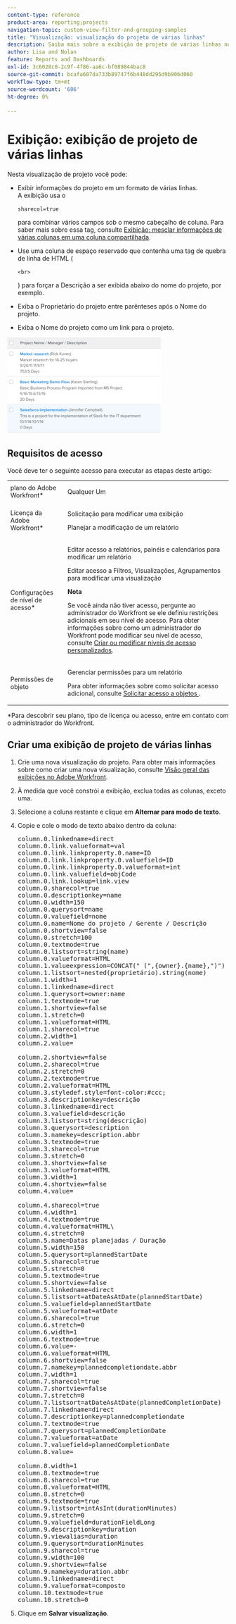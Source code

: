 ```yaml
---
content-type: reference
product-area: reporting;projects
navigation-topic: custom-view-filter-and-grouping-samples
title: "Visualização: visualização do projeto de várias linhas"
description: Saiba mais sobre a exibição de projeto de várias linhas nos relatórios.
author: Lisa and Nolan
feature: Reports and Dashboards
exl-id: 3c6028c0-2c9f-4f86-aa6c-bf089844bac8
source-git-commit: bcafa607da733b89747f6b448dd295d9b906d060
workflow-type: tm+mt
source-wordcount: '606'
ht-degree: 0%

---
```


# Exibição: exibição de projeto de várias linhas

Nesta visualização de projeto você pode:

* Exibir informações do projeto em um formato de várias linhas.\
  A exibição usa o

  ```
  sharecol=true
  ```

  para combinar vários campos sob o mesmo cabeçalho de coluna. Para saber mais sobre essa tag, consulte [Exibição: mesclar informações de várias colunas em uma coluna compartilhada](../../../reports-and-dashboards/reports/custom-view-filter-grouping-samples/view-merge-columns.md).

* Use uma coluna de espaço reservado que contenha uma tag de quebra de linha de HTML (

  ```
  <br>
  ```

  ) para forçar a Descrição a ser exibida abaixo do nome do projeto, por exemplo.
* Exiba o Proprietário do projeto entre parênteses após o Nome do projeto.
* Exiba o Nome do projeto como um link para o projeto.

![](assets/project-multi-row-stacked-view-350x219.png)

## Requisitos de acesso

Você deve ter o seguinte acesso para executar as etapas deste artigo:

<table style="table-layout:auto"> 
 <col> 
 <col> 
 <tbody> 
  <tr> 
   <td role="rowheader">plano do Adobe Workfront*</td> 
   <td> <p>Qualquer Um</p> </td> 
  </tr> 
  <tr> 
   <td role="rowheader">Licença da Adobe Workfront*</td> 
   <td> <p>Solicitação para modificar uma exibição </p>
   <p>Planejar a modificação de um relatório</p> </td> 
  </tr> 
  <tr> 
   <td role="rowheader">Configurações de nível de acesso*</td> 
   <td> <p>Editar acesso a relatórios, painéis e calendários para modificar um relatório</p> <p>Editar acesso a Filtros, Visualizações, Agrupamentos para modificar uma visualização</p> <p><b>Nota</b>

Se você ainda não tiver acesso, pergunte ao administrador do Workfront se ele definiu restrições adicionais em seu nível de acesso. Para obter informações sobre como um administrador do Workfront pode modificar seu nível de acesso, consulte <a href="../../../administration-and-setup/add-users/configure-and-grant-access/create-modify-access-levels.md" class="MCXref xref">Criar ou modificar níveis de acesso personalizados</a>.</p> </td>
</tr> 
  <tr> 
   <td role="rowheader">Permissões de objeto</td> 
   <td> <p>Gerenciar permissões para um relatório</p> <p>Para obter informações sobre como solicitar acesso adicional, consulte <a href="../../../workfront-basics/grant-and-request-access-to-objects/request-access.md" class="MCXref xref">Solicitar acesso a objetos </a>.</p> </td> 
  </tr> 
 </tbody> 
</table>

&#42;Para descobrir seu plano, tipo de licença ou acesso, entre em contato com o administrador do Workfront.

## Criar uma exibição de projeto de várias linhas

1. Crie uma nova visualização do projeto. Para obter mais informações sobre como criar uma nova visualização, consulte [Visão geral das exibições no Adobe Workfront](../../../reports-and-dashboards/reports/reporting-elements/views-overview.md).
1. À medida que você constrói a exibição, exclua todas as colunas, exceto uma.
1. Selecione a coluna restante e clique em **Alternar para modo de texto**.
1. Copie e cole o modo de texto abaixo dentro da coluna:
   <pre>column.0.linkedname=direct<br>column.0.link.valueformat=val<br>column.0.link.linkproperty.0.name=ID<br>column.0.link.linkproperty.0.valuefield=ID<br>column.0.link.linkproperty.0.valueformat=int<br>column.0.link.valuefield=objCode<br>column.0.link.lookup=link.view<br>column.0.sharecol=true<br>column.0.descriptionkey=name<br>column.0.width=150<br>column.0.querysort=name<br>column.0.valuefield=nome<br>column.0.name=Nome do projeto / Gerente / Descrição<br>column.0.shortview=false<br>column.0.stretch=100<br>column.0.textmode=true<br>column.0.listsort=string(name)<br>column.0.valueformat=HTML<br>column.1.valueexpression=CONCAT(" (",{owner}.{name},")")<br>column.1.listsort=nested(proprietário).string(nome)<br>column.1.width=1<br>column.1.linkedname=direct<br>column.1.querysort=owner:name<br>column.1.textmode=true<br>column.1.shortview=false<br>column.1.stretch=0<br>column.1.valueformat=HTML<br>column.1.sharecol=true<br>column.2.width=1<br>column.2.value=<br><br>column.2.shortview=false<br>column.2.sharecol=true<br>column.2.stretch=0<br>column.2.textmode=true<br>column.2.valueformat=HTML<br>column.3.styledef.style=font-color:#ccc;<br>column.3.descriptionkey=descrição<br>column.3.linkedname=direct<br>column.3.valuefield=descrição<br>column.3.listsort=string(descrição)<br>column.3.querysort=description<br>column.3.namekey=description.abbr<br>column.3.textmode=true<br>column.3.sharecol=true<br>column.3.stretch=0<br>column.3.shortview=false<br>column.3.valueformat=HTML<br>column.3.width=1<br>column.4.shortview=false<br>column.4.value=<br><br>column.4.sharecol=true<br>column.4.width=1<br>column.4.textmode=true<br>column.4.valueformat=HTML\<br>column.4.stretch=0<br>column.5.name=Datas planejadas / Duração<br>column.5.width=150<br>column.5.querysort=plannedStartDate<br>column.5.sharecol=true<br>column.5.stretch=0<br>column.5.textmode=true<br>column.5.shortview=false<br>column.5.linkedname=direct<br>column.5.listsort=atDateAsAtDate(plannedStartDate)<br>column.5.valuefield=plannedStartDate<br>column.5.valueformat=atDate<br>column.6.sharecol=true<br>column.6.stretch=0<br>column.6.width=1<br>column.6.textmode=true<br>column.6.value=-<br>column.6.valueformat=HTML<br>column.6.shortview=false<br>column.7.namekey=plannedcompletiondate.abbr<br>column.7.width=1<br>column.7.sharecol=true<br>column.7.shortview=false<br>column.7.stretch=0<br>column.7.listsort=atDateAsAtDate(plannedCompletionDate)<br>column.7.linkedname=direct<br>column.7.descriptionkey=plannedcompletiondate<br>column.7.textmode=true<br>column.7.querysort=plannedCompletionDate<br>column.7.valueformat=atDate<br>column.7.valuefield=plannedCompletionDate<br>column.8.value=<br><br>column.8.width=1<br>column.8.textmode=true<br>column.8.sharecol=true<br>column.8.valueformat=HTML<br>column.8.stretch=0<br>column.9.textmode=true<br>column.9.listsort=intAsInt(durationMinutes)<br>column.9.stretch=0<br>column.9.valuefield=durationFieldLong<br>column.9.descriptionkey=duration<br>column.9.viewalias=duration<br>column.9.querysort=durationMinutes<br>column.9.sharecol=true<br>column.9.width=100<br>column.9.shortview=false<br>column.9.namekey=duration.abbr<br>column.9.linkedname=direct<br>column.9.valueformat=composto<br>column.10.textmode=true<br>column.10.stretch=0</pre>

1. Clique em **Salvar visualização**.
